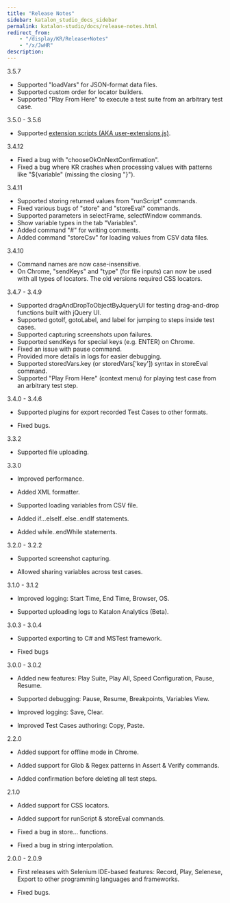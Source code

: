 ```yaml
---
title: "Release Notes" 
sidebar: katalon_studio_docs_sidebar
permalink: katalon-studio/docs/release-notes.html 
redirect_from:
    - "/display/KR/Release+Notes"
    - "/x/JwHR"
description: 
---
```

3.5.7

*   Supported "loadVars" for JSON-format data files.
*   Supported custom order for locator builders.
*   Supported "Play From Here" to execute a test suite from an arbitrary test case.

3.5.0 - 3.5.6

*   Supported [extension scripts (AKA user-extensions.js)](/display/KR/Extension+Scripts+%28AKA+user-extensions.js%29+for+Custom+Locator+Builders+and+Actions).

3.4.12

*   Fixed a bug with "chooseOkOnNextConfirmation".
*   Fixed a bug where KR crashes when processing values with patterns like "${variable" (missing the closing "}").

3.4.11

*   Supported storing returned values from "runScript" commands.
*   Fixed various bugs of "store" and "storeEval" commands.
*   Supported parameters in selectFrame, selectWindow commands.
*   Show variable types in the tab "Variables".
*   Added command "#" for writing comments.
*   Added command "storeCsv" for loading values from CSV data files.

3.4.10

*   Command names are now case-insensitive.
*   On Chrome, "sendKeys" and "type" (for file inputs) can now be used with all types of locators. The old versions required CSS locators.

3.4.7 - 3.4.9

*   Supported dragAndDropToObjectByJqueryUI for testing drag-and-drop functions built with jQuery UI.
*   Supported gotoIf, gotoLabel, and label for jumping to steps inside test cases.
*   Supported capturing screenshots upon failures.
*   Supported sendKeys for special keys (e.g. ENTER) on Chrome.
*   Fixed an issue with pause command.
*   Provided more details in logs for easier debugging.
*   Supported storedVars.key (or storedVars\['key'\]) syntax in storeEval command.
*   Supported "Play From Here" (context menu) for playing test case from an arbitrary test step.

3.4.0 - 3.4.6

*   Supported plugins for export recorded Test Cases to other formats.
    
*   Fixed bugs.
    

3.3.2

*   Supported file uploading.
    

3.3.0

*   Improved performance.
    
*   Added XML formatter.
    
*   Supported loading variables from CSV file.
    
*   Added if...elseIf..else..endIf statements.
    
*   Added while..endWhile statements.
    

3.2.0 - 3.2.2

*   Supported screenshot capturing.
    
*   Allowed sharing variables across test cases.
    

3.1.0 - 3.1.2

*   Improved logging: Start Time, End Time, Browser, OS.
    
*   Supported uploading logs to Katalon Analytics (Beta).
    

3.0.3 - 3.0.4

*   Supported exporting to C# and MSTest framework.
    
*   Fixed bugs
    

3.0.0 - 3.0.2

*   Added new features: Play Suite, Play All, Speed Configuration, Pause, Resume.
    
*   Supported debugging: Pause, Resume, Breakpoints, Variables View.
    
*   Improved logging: Save, Clear.
    
*   Improved Test Cases authoring: Copy, Paste.
    

2.2.0

*   Added support for offline mode in Chrome.
    
*   Added support for Glob & Regex patterns in Assert & Verify commands.
    
*   Added confirmation before deleting all test steps.
    

2.1.0

*   Added support for CSS locators.
    
*   Added support for runScript & storeEval commands.
    
*   Fixed a bug in store… functions.
    
*   Fixed a bug in string interpolation.
    

2.0.0 - 2.0.9

*   First releases with Selenium IDE-based features: Record, Play, Selenese, Export to other programming languages and frameworks.
    
*   Fixed bugs.